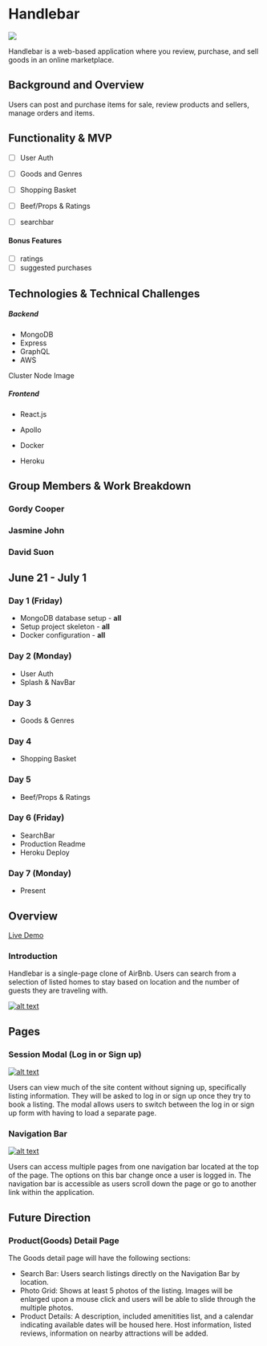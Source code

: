 # Handlebar

[![](https://github.com/jsjohn026/Handlebar/blob/master/app/assets/images/header-icon-192x192.png)](https://github.com/jsjohn026/Handlebar/blob/master/app/assets/images/header-icon-192x192.png)

Handlebar is a web-based application where you review, purchase, and sell goods in an online marketplace.

## Background and Overview

Users can post and purchase items for sale, review products and sellers, manage orders and items.

## Functionality & MVP

   - [ ] User Auth
   - [ ] Goods and Genres
   - [ ] Shopping Basket
   - [ ] Beef/Props & Ratings
   - [ ] searchbar
   

#### Bonus Features

   - [ ] ratings
   - [ ] suggested purchases

## Technologies & Technical Challenges

##### Backend

-   MongoDB
-   Express
-   GraphQL
-   AWS

Cluster
Node Image

##### Frontend

-   React.js
-   Apollo

-   Docker
-   Heroku


## Group Members & Work Breakdown

### **Gordy Cooper**

### **Jasmine John**

### **David Suon**

## June 21 - July 1

### Day 1 (Friday)
  - MongoDB database setup - **all**
  - Setup project skeleton - **all**
  - Docker configuration - **all**


### Day 2 (Monday)
  - User Auth
  - Splash & NavBar


### Day 3
  - Goods & Genres


### Day 4
  - Shopping Basket


### Day 5
  - Beef/Props & Ratings


### Day 6 (Friday)
  - SearchBar
  - Production Readme
  - Heroku Deploy


### Day 7 (Monday)
  - Present


Overview
----------------------------------------------------------

[Live Demo](https://Handlebar.herokuapp.com)

### Introduction

Handlebar is a single-page clone of AirBnb. Users can search from a selection of listed homes to stay based on location and the number of guests they are traveling with.

[![alt text](https://github.com/jsjohn026/Handlebar/blob/master/app/assets/images/Handlebar_landing_page.png "Session Modal")](https://github.com/jsjohn026/Handlebar/blob/master/app/assets/images/Handlebar_landing_page.png)


Pages
----------------------------------------------------

### Session Modal (Log in or Sign up)

[![alt text](https://github.com/jsjohn026/Handlebar/blob/master/app/assets/images/modal.png "Landing Page")](https://github.com/jsjohn026/Handlebar/blob/master/app/assets/images/modal.png)

Users can view much of the site content without signing up, specifically listing information. They will be asked to log in or sign up once they try to book a listing. The modal allows users to switch between the log in or sign up form with having to load a separate page. 


### Navigation Bar

[![alt text](https://github.com/jsjohn026/Handlebar/blob/master/app/assets/images/navbar.png "Navigation Bar")](https://github.com/jsjohn026/Handlebar/blob/master/app/assets/images/navbar.png)

Users can access multiple pages from one navigation bar located at the top of the page. The options on this bar change once a user is logged in. The navigation bar is accessible as users scroll down the page or go to another link within the application. 

Future Direction
----------------------------------------------------------

### Product(Goods) Detail Page

The Goods detail page will have the following sections:

-   Search Bar: Users search listings directly on the Navigation Bar by location.
-   Photo Grid: Shows at least 5 photos of the listing. Images will be enlarged upon a mouse click and users will be able to slide through the multiple photos.
-   Product Details: A description, included amenitities list, and a calendar indicating available dates will be housed here. Host information, listed reviews, information on nearby attractions will be added.